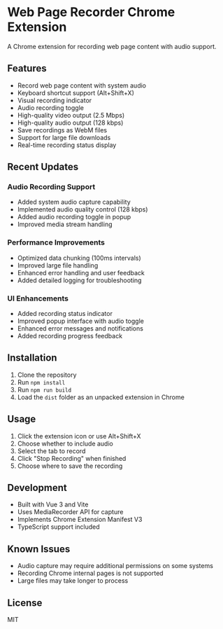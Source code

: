 # Web Page Recorder Chrome Extension

A Chrome extension for recording web page content with audio support.

## Features

- Record web page content with system audio
- Keyboard shortcut support (Alt+Shift+X)
- Visual recording indicator
- Audio recording toggle
- High-quality video output (2.5 Mbps)
- High-quality audio output (128 kbps)
- Save recordings as WebM files
- Support for large file downloads
- Real-time recording status display

## Recent Updates

### Audio Recording Support
- Added system audio capture capability
- Implemented audio quality control (128 kbps)
- Added audio recording toggle in popup
- Improved media stream handling

### Performance Improvements
- Optimized data chunking (100ms intervals)
- Improved large file handling
- Enhanced error handling and user feedback
- Added detailed logging for troubleshooting

### UI Enhancements
- Added recording status indicator
- Improved popup interface with audio toggle
- Enhanced error messages and notifications
- Added recording progress feedback

## Installation

1. Clone the repository
2. Run `npm install`
3. Run `npm run build`
4. Load the `dist` folder as an unpacked extension in Chrome

## Usage

1. Click the extension icon or use Alt+Shift+X
2. Choose whether to include audio
3. Select the tab to record
4. Click "Stop Recording" when finished
5. Choose where to save the recording

## Development

- Built with Vue 3 and Vite
- Uses MediaRecorder API for capture
- Implements Chrome Extension Manifest V3
- TypeScript support included

## Known Issues

- Audio capture may require additional permissions on some systems
- Recording Chrome internal pages is not supported
- Large files may take longer to process

## License

MIT